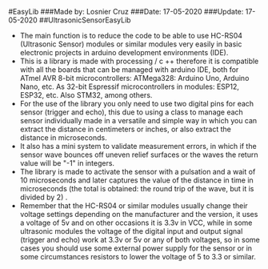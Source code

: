 #EasyLib
###Made by: Losnier Cruz
###Date: 17-05-2020
###Update: 17-05-2020
##UltrasonicSensorEasyLib
* The main function is to reduce the code to be able to use HC-RS04 (Ultrasonic Sensor) modules or similar modules very easily in basic electronic projects in arduino development environments (IDE).
* This is a library is made with processing / c ++ therefore it is compatible with all the boards that can be managed with arduino IDE, both for ATmel AVR 8-bit microcontrollers: ATMega328: Arduino Uno, Arduino Nano, etc. As 32-bit Espressif microcontrollers in modules: ESP12, ESP32, etc. Also STM32, among others.
* For the use of the library you only need to use two digital pins for each sensor (trigger and echo), this due to using a class to manage each sensor individually made in a versatile and simple way in which you can extract the distance in centimeters or inches, or also extract the distance in microseconds.
* It also has a mini system to validate measurement errors, in which if the sensor wave bounces off uneven relief surfaces or the waves the return value will be "-1" in integers.
* The library is made to activate the sensor with a pulsation and a wait of 10 microseconds and later captures the value of the distance in time in microseconds (the total is obtained: the round trip of the wave, but it is divided by 2) .
* Remember that the HC-RS04 or similar modules usually change their voltage settings depending on the manufacturer and the version, it uses a voltage of 5v and on other occasions it is 3.3v in VCC, while in some ultrasonic modules the voltage of the digital input and output signal (trigger and echo) work at 3.3v or 5v or any of both voltages, so in some cases you should use some external power supply for the sensor or in some circumstances resistors to lower the voltage of 5 to 3.3 or similar.